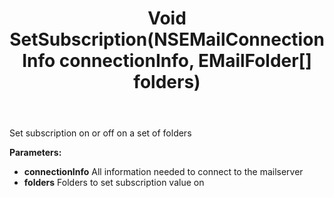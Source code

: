 ﻿---
uid: crmscript_ref_NSEMailAgent_SetSubscription
title: Void SetSubscription(NSEMailConnectionInfo connectionInfo, EMailFolder[] folders)
intellisense: NSEMailAgent.SetSubscription
keywords: NSEMailAgent, SetSubscription
so.topic: reference
---

Set subscription on or off on a set of folders

**Parameters:**
 - **connectionInfo** All information needed to connect to the mailserver
 - **folders** Folders to set subscription value on
